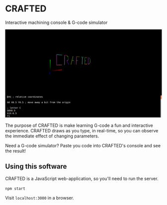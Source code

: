 # CRAFTED
Interactive machining console & G-code simulator

![CRAFTED in CRAFTED](docs/crafted-screenshot.png)

The purpose of CRAFTED is make learning G-code a fun and interactive experience. CRAFTED draws as you type, in real-time, so you can observe the immediate effect of changing parameters.

Need a G-code simulator? Paste you code into CRAFTED's console and see the result!

## Using this software

CRAFTED is a JavaScript web-application, so you'll need to run the server.

`npm start`

Visit `localhost:3000` in a browser.
